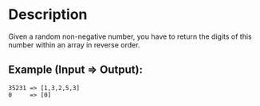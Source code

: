 # Description

Given a random non-negative number, you have to return the digits of this number within an array in reverse order.

## Example (Input => Output):

```
35231 => [1,3,2,5,3]
0     => [0]
```
